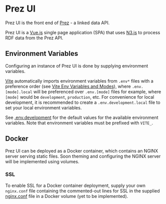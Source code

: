 # Prez UI
Prez UI is the front end of [Prez](https://github.com/RDFLib/prez) - a linked data API.

Prez UI is a [Vue.js](https://vuejs.org/) single page application (SPA) that uses [N3.js](https://github.com/rdfjs/N3.js) to process RDF data from the Prez API.

## Environment Variables
Configuring an instance of Prez UI is done by supplying environment variables.

[Vite](https://vitejs.dev) automatically imports environment variables from `.env*` files with a preference order (see [Vite Env Variables and Modes](https://vitejs.dev/guide/env-and-mode.html#env-files)), where `.env.[mode].local` will be preferenced over `.env.[mode]` files for example, where `[mode]` would be `development`, `production`, etc. For convenience for local development, it is recommended to create a `.env.development.local` file to set your local environment variables.

See [.env.development](./.env.development) for the default values for the available environment variables. Note that environment variables must be prefixed with `VITE_`.

## Docker
Prez UI can be deployed as a Docker container, which contains an NGINX server serving static files. Soon theming and configuring the NGINX server will be implemented using volumes.

### SSL
To enable SSL for a Docker container deployment, supply your own `nginx.conf` file containing the commented-out lines for SSL in the supplied [nginx.conf](./nginx.conf) file in a Docker volume (yet to be implemented).